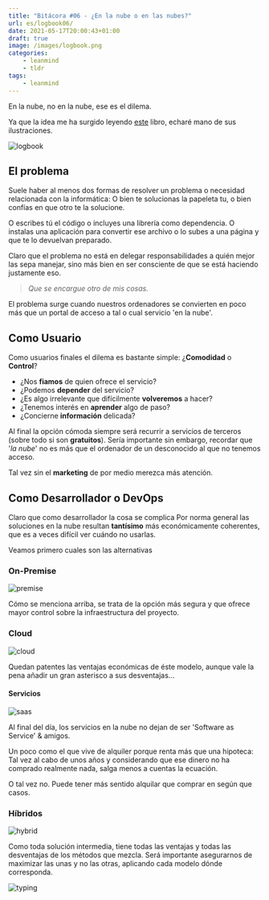 ```yaml
---
title: "Bitácora #06 - ¿En la nube o en las nubes?"
url: es/logbook06/
date: 2021-05-17T20:00:43+01:00
draft: true
image: /images/logbook.png
categories:
    - leanmind
    - tldr
tags:
    - leanmind
---
```


En la nube, no en la nube, ese es el dilema.

<!--more-->

Ya que la idea me ha surgido leyendo [este](https://www.autentia.com/libro/devops-la-guia-completa/) libro, echaré mano de sus ilustraciones.

![logbook](../../../images/ship.gif)

## El problema

Suele haber al menos dos formas de resolver un problema o necesidad relacionada con la informática: O bien te solucionas la papeleta tu, o bien confías en que otro te la solucione.

O escribes tú el código o incluyes una librería como dependencia.
O instalas una aplicación para convertir ese archivo o lo subes a una página y que te lo devuelvan preparado.

Claro que el problema no está en delegar responsabilidades a quién mejor las sepa manejar, sino más bien en ser consciente de que se está haciendo justamente eso.

> _Que se encargue otro de mis cosas._

El problema surge cuando nuestros ordenadores se convierten en poco más que un portal de acceso a tal o cual servicio 'en la nube'.

## Como Usuario

Como usuarios finales el dilema es bastante simple: ¿**Comodidad** o **Control**?

-   ¿Nos **fiamos** de quien ofrece el servicio?
-   ¿Podemos **depender** del servicio?
-   ¿Es algo irrelevante que difícilmente **volveremos** a hacer?
-   ¿Tenemos interés en **aprender** algo de paso?
-   ¿Concierne **información** delicada?

Al final la opción cómoda siempre será recurrir a servicios de terceros (sobre todo si son **gratuitos**).
Sería importante sin embargo, recordar que '_la nube_' no es más que el ordenador de un desconocido al que no tenemos acceso.

Tal vez sin el **marketing** de por medio merezca más atención.

## Como Desarrollador o DevOps

Claro que como desarrollador la cosa se complica
Por norma general las soluciones en la nube resultan **tantísimo** más económicamente coherentes, que es a veces difícil ver cuándo no usarlas.

Veamos primero cuales son las alternativas

### On-Premise

![premise](../../../images/on-premise.png)

Cómo se menciona arriba, se trata de la opción más segura y que ofrece mayor control sobre la infraestructura del proyecto.

### Cloud

![cloud](../../../images/cloud.png)

Quedan patentes las ventajas económicas de éste modelo, aunque vale la pena añadir un gran asterisco a sus desventajas...

#### Servicios

![saas](../../../images/saas.png)

Al final del día, los servicios en la nube no dejan de ser 'Software as Service' & amigos.

Un poco como el que vive de alquiler porque renta más que una hipoteca: Tal vez al cabo de unos años y considerando que ese dinero no ha comprado realmente nada, salga menos a cuentas la ecuación.

O tal vez no. Puede tener más sentido alquilar que comprar en según que casos.

### Híbridos

![hybrid](../../../images/hybrid.png)

Como toda solución intermedia, tiene todas las ventajas y todas las desventajas de los métodos que mezcla.
Será importante asegurarnos de maximizar las unas y no las otras, aplicando cada modelo dónde corresponda.

![typing](../../../images/typing.gif)
